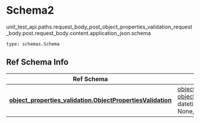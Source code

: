 # Schema2
unit_test_api.paths.request_body_post_object_properties_validation_request_body.post.request_body.content.application_json.schema
```
type: schemas.Schema
```

## Ref Schema Info
Ref Schema | Input Type | Output Type
---------- | ---------- | -----------
[**object_properties_validation.ObjectPropertiesValidation**](../../../../../../components/schema/object_properties_validation.md) | [object_properties_validation.ObjectPropertiesValidationDictInput](../../../../../../components/schema/object_properties_validation.md#objectpropertiesvalidationdictinput), [object_properties_validation.ObjectPropertiesValidationDict](../../../../../../components/schema/object_properties_validation.md#objectpropertiesvalidationdict), str, datetime.date, datetime.datetime, uuid.UUID, int, float, bool, None, list, tuple, bytes, io.FileIO, io.BufferedReader | [object_properties_validation.ObjectPropertiesValidationDict](../../../../../../components/schema/object_properties_validation.md#objectpropertiesvalidationdict), str, float, int, bool, None, tuple, bytes, io.FileIO
